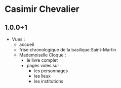 # Casimir Chevalier

## 1.0.0+1
* Vues :
  * accueil
  * frise chronologique de la basilique Saint-Martin
  * Mademoiselle Cloque :
    * le livre complet
    * pages vides sur :
      * les personnages
      * les lieux
      * les institutions

